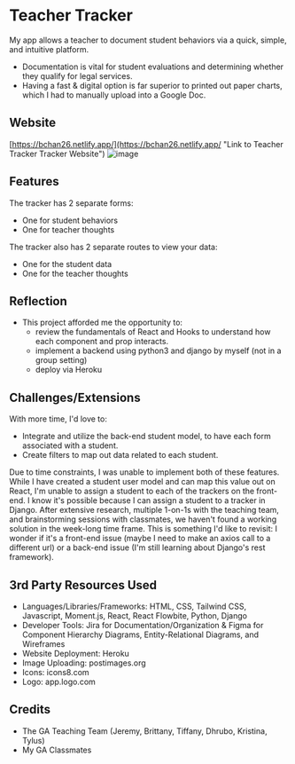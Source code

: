# Teacher Tracker
My app allows a teacher to document student behaviors via a quick, simple, and intuitive platform.
- Documentation is vital for student evaluations and determining whether they qualify for legal services.
- Having a fast & digital option is far superior to printed out paper charts, which I had to manually upload into a Google Doc.

## Website 
[https://bchan26.netlify.app/](https://bchan26.netlify.app/ "Link to Teacher Tracker Tracker Website")
![image](https://i.postimg.cc/3wwLLcZC/image-1.png)

## Features
The tracker has 2 separate forms:
- One for student behaviors
- One for teacher thoughts

The tracker also has 2 separate routes to view your data:
- One for the student data
- One for the teacher thoughts

## Reflection
- This project afforded me the opportunity to:
  - review the fundamentals of React and Hooks to understand how each component and prop interacts.
  - implement a backend using python3 and django by myself (not in a group setting)
  - deploy via Heroku

## Challenges/Extensions
With more time, I'd love to:
- Integrate and utilize the back-end student model, to have each form associated with a student.
- Create filters to map out data related to each student.

Due to time constraints, I was unable to implement both of these features. While I have created a student user model and can map this value out on React, I'm unable to assign a student to each of the trackers on the front-end. I know it's possible because I can assign a student to a tracker in Django. After extensive research, multiple 1-on-1s with the teaching team, and brainstorming sessions with classmates, we haven't found a working solution in the week-long time frame. This is something I'd like to revisit: I wonder if it's a front-end issue (maybe I need to make an axios call to a different url) or a back-end issue (I'm still learning about Django's rest framework).

## 3rd Party Resources Used
- Languages/Libraries/Frameworks: HTML, CSS, Tailwind CSS, Javascript, Moment.js, React, React Flowbite, Python, Django
- Developer Tools: Jira for Documentation/Organization & Figma for Component Hierarchy Diagrams, Entity-Relational Diagrams, and Wireframes
- Website Deployment: Heroku
- Image Uploading: postimages.org
- Icons: icons8.com
- Logo: app.logo.com

## Credits
- The GA Teaching Team (Jeremy, Brittany, Tiffany, Dhrubo, Kristina, Tylus)
- My GA Classmates
